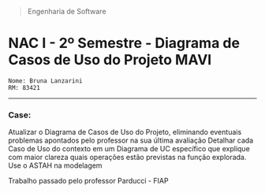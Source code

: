> Engenharia de Software
>
# NAC I - 2º Semestre - Diagrama de Casos de Uso do Projeto MAVI  
```
Nome: Bruna Lanzarini
RM: 83421
```
-------------------

### Case: 
Atualizar o Diagrama de Casos de Uso do Projeto, eliminando eventuais problemas apontados pelo professor na sua última avaliação 
Detalhar cada Caso de Uso do contexto em um Diagrama de UC específico que explique com maior clareza quais operações estão previstas na função explorada. Use o ASTAH na modelagem 
<p>Trabalho passado pelo professor Parducci - FIAP</p>
